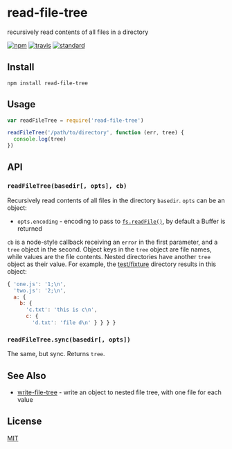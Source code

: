# read-file-tree

recursively read contents of all files in a directory

[![npm][npm-image]][npm-url]
[![travis][travis-image]][travis-url]
[![standard][standard-image]][standard-url]

[npm-image]: https://img.shields.io/npm/v/read-file-tree.svg?style=flat-square
[npm-url]: https://www.npmjs.com/package/read-file-tree
[travis-image]: https://img.shields.io/travis/goto-bus-stop/read-file-tree.svg?style=flat-square
[travis-url]: https://travis-ci.org/goto-bus-stop/read-file-tree
[standard-image]: https://img.shields.io/badge/code%20style-standard-brightgreen.svg?style=flat-square
[standard-url]: http://npm.im/standard

## Install

```
npm install read-file-tree
```

## Usage

```js
var readFileTree = require('read-file-tree')

readFileTree('/path/to/directory', function (err, tree) {
  console.log(tree)
})
```

## API

### `readFileTree(basedir[, opts], cb)`

Recursively read contents of all files in the directory `basedir`.
`opts` can be an object:

 - `opts.encoding` - encoding to pass to [`fs.readFile()`](https://nodejs.org/api/fs.html#fs_fs_readfile_path_options_callback), by default a Buffer is returned

`cb` is a node-style callback receiving an `error` in the first parameter, and a `tree` object in the second.
Object keys in the `tree` object are file names, while values are the file contents. Nested directories have another `tree` object as their value.
For example, the [test/fixture](./test/fixture) directory results in this object:

```js
{ 'one.js': '1;\n',
  'two.js': '2;\n',
  a: {
    b: {
      'c.txt': 'this is c\n',
      c: {
        'd.txt': 'file d\n' } } } }
```

### `readFileTree.sync(basedir[, opts])`

The same, but sync. Returns `tree`.

## See Also

 * [write-file-tree](https://github.com/goto-bus-stop/write-file-tree) - write an object to nested file tree, with one file for each value

## License

[MIT](LICENSE.md)
